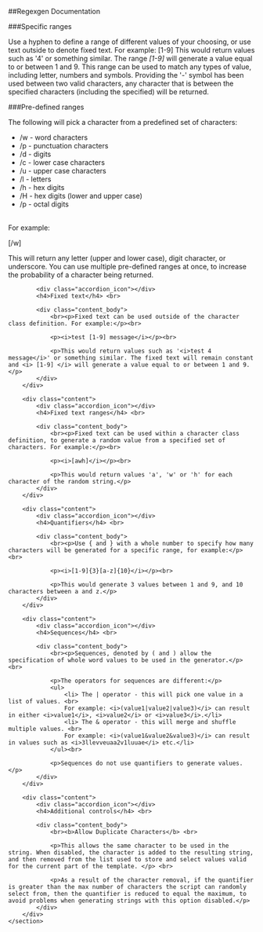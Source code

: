 ##Regexgen Documentation


###Specific ranges

Use a hyphen to define a range of different values of your choosing, or use text outside to denote fixed text. For example:
[1-9]
This would return values such as '4' or something similar. The range <i> [1-9] </i> will generate a value equal to or between 1 and 9.
This range can be used to match any types of value, including letter, numbers and symbols. 
Providing the '-' symbol has been used between two valid characters, any character that is between the specified characters (including the specified) will be returned.

###Pre-defined ranges

The following will pick a character from a predefined set of characters:</p>

- /w - word characters</li>
- /p - punctuation characters</li>
- /d - digits</li>
- /c - lower case characters</li>
- /u - upper case characters</li>
- /l - letters</li>
- /h - hex digits</li>
- /H - hex digits (lower and upper case)</li>
- /p - octal digits</li><br>

For example:

[/w]

This will return any letter (upper and lower case), digit character, or underscore. You can use multiple pre-defined ranges at once, to increase the probability of a character being returned.</p>

			<div class="accordion_icon"></div>
			<h4>Fixed text</h4> <br>

			<div class="content_body">
				<br><p>Fixed text can be used outside of the character class definition. For example:</p><br>

				<p><i>test [1-9] message</i></p><br>

				<p>This would return values such as '<i>test 4 message</i>' or something similar. The fixed text will remain constant and <i> [1-9] </i> will generate a value equal to or between 1 and 9.</p>
			</div>
		</div>

		<div class="content"> 
			<div class="accordion_icon"></div>
			<h4>Fixed text ranges</h4> <br> 

			<div class="content_body">
				<br><p>Fixed text can be used within a character class definition, to generate a random value from a specified set of characters. For example:</p><br>

				<p><i>[awh]</i></p><br>

				<p>This would return values 'a', 'w' or 'h' for each character of the random string.</p>
			</div>
		</div>

		<div class="content"> 
			<div class="accordion_icon"></div>
			<h4>Quantifiers</h4> <br>

			<div class="content_body">
				<br><p>Use { and } with a whole number to specify how many characters will be generated for a specific range, for example:</p><br>

				<p><i>[1-9]{3}[a-z]{10}</i></p><br>

				<p>This would generate 3 values between 1 and 9, and 10 characters between a and z.</p>
			</div>
		</div>

		<div class="content">
			<div class="accordion_icon"></div>
			<h4>Sequences</h4> <br>

			<div class="content_body">
				<br><p>Sequences, denoted by ( and ) allow the specification of whole word values to be used in the generator.</p> <br>

				<p>The operators for sequences are different:</p>
				<ul>
					<li> The | operator - this will pick one value in a list of values. <br>
					For example: <i>(value1|value2|value3)</i> can result in either <i>value1</i>, <i>value2</i> or <i>value3</i>.</li>
					<li> The & operator - this will merge and shuffle multiple values. <br>
					For example: <i>(value1&value2&value3)</i> can result in values such as <i>3llevveuaa2v1luuae</i> etc.</li>
				</ul><br>

				<p>Sequences do not use quantifiers to generate values.</p>
			</div>
		</div>

		<div class="content">
			<div class="accordion_icon"></div>
			<h4>Additional controls</h4> <br>

			<div class="content_body">
				<br><b>Allow Duplicate Characters</b> <br>

				<p>This allows the same character to be used in the string. When disabled, the character is added to the resulting string, and then removed from the list used to store and select values valid for the current part of the template. </p> <br>

				<p>As a result of the character removal, if the quantifier is greater than the max number of characters the script can randomly select from, then the quantifier is reduced to equal the maximum, to avoid problems when generating strings with this option disabled.</p>
			</div>
		</div>
	</section>

</body>

</html>
